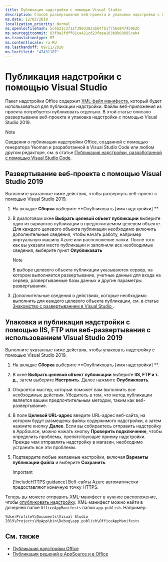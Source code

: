```yaml
---
title: Публикация надстройки с помощью Visual Studio
description: Способ развертывания веб-проекта и упаковки надстройки с помощью Visual Studio 2019.
ms.date: 12/02/2019
localization_priority: Normal
ms.openlocfilehash: 5c6b21c3712f396d382ab64fb1f756e84745962b
ms.sourcegitcommit: 83f9a2fdff81ca421cd23feea103b9b60895cab4
ms.translationtype: MT
ms.contentlocale: ru-RU
ms.lasthandoff: 09/11/2020
ms.locfileid: "47431187"
---
```

# <a name="publish-your-add-in-using-visual-studio"></a>Публикация надстройки с помощью Visual Studio

Пакет надстройки Office содержит [XML-файл манифеста](../develop/add-in-manifests.md), который будет использоваться для публикации надстройки. Файлы веб-приложения из проекта потребуется публиковать отдельно. В этой статье описано развертывание веб-проекта и упаковка надстройки с помощью Visual Studio 2019.

> [!NOTE]
> Сведения о публикации надстройки Office, созданной с помощью генератора Yeoman и разработанной в Visual Studio Code или любом другом редакторе, см. в статье [Публикация надстройки, разработанной с помощью Visual Studio Code](publish-add-in-vs-code.md).

## <a name="to-deploy-your-web-project-using-visual-studio-2019"></a>Развертывание веб-проекта с помощью Visual Studio 2019

Выполните указанные ниже действия, чтобы развернуть веб-проект с помощью Visual Studio 2019.

1. На вкладке **Сборка** выберите **Опубликовать [имя надстройки] **.

2. В диалоговом окне **Выбрать целевой объект публикации** выберите один из вариантов публикации в предпочитаемом целевом объекте. Для каждого целевого объекта публикации необходимо включить дополнительные сведения, чтобы начать работу, например виртуальную машину Azure или расположение папки. После того как вы указали место публикации и заполнили все необходимые сведения, выберите пункт **Опубликовать**

    > [!NOTE]
    > В выборе целевого объекта публикации указываются сервер, на котором выполняется развертывание, учетные данные для входа на сервер, развертываемые базы данных и другие параметры развертывания.

3. Дополнительные сведения о действиях, которые необходимо выполнить для каждого целевого объекта публикации, см. в статье [Знакомство с развертыванием в Visual Studio ](/visualstudio/deployment/deploying-applications-services-and-components?view=vs-2019&preserve-view=true).

## <a name="to-package-and-publish-your-add-in-using-iis-ftp-or-web-deploy-using-visual-studio-2019"></a>Упаковка и публикация надстройки с помощью IIS, FTP или веб-развертывания с использованием Visual Studio 2019

Выполните указанные ниже действия, чтобы упаковать надстройку с помощью Visual Studio 2019.

1. На вкладке **Сборка** выберите **Опубликовать [имя надстройки] **.
2. В окне **Выбрать целевой объект публикации** выберите **IIS, FTP и т. д.**, затем выберите **Настроить**. Далее нажмите **Опубликовать**.
3. Откроется мастер, который поможет вам выполнить все необходимые действия. Убедитесь в том, что метод публикации является вашим предпочтительным методом, таким как веб-развертывание.
4. В поле **Целевой URL-адрес** введите URL-адрес веб-сайта, на котором будут размещены файлы содержимого надстройки, а затем нажмите кнопку **Далее**. Если вы собираетесь отправить надстройку в AppSource, можно нажать кнопку **Проверить подключение**, чтобы определить проблемы, препятствующие приему надстройки. Прежде чем отправлять надстройку в магазин, необходимо устранить все эти проблемы.
5. Подтвердите любые желаемые настройки, включая **Варианты публикации файла** и выберите **Сохранить**.

    > [!IMPORTANT]
    > [!include[HTTPS guidance](../includes/https-guidance.md)] Веб-сайты Azure автоматически предоставляют конечную точку HTTPS.

Теперь вы можете отправить XML-манифест в нужное расположение, чтобы [опубликовать надстройку](../publish/publish.md). XML-манифест можно найти в дочерней папке `OfficeAppManifests` папки `app.publish`. Например:

 `%UserProfile%\Documents\Visual Studio 2019\Projects\MyApp\bin\Debug\app.publish\OfficeAppManifests`

## <a name="see-also"></a>См. также

- [Публикация надстройки Office](../publish/publish.md)
- [Публикация решений в AppSource и в Office](/office/dev/store/submit-to-the-office-store)

